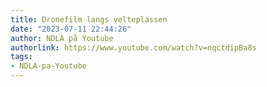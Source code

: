 ```yaml
---
title: Dronefilm langs velteplassen
date: "2023-07-11 22:44:26"
author: NDLA på Youtube
authorlink: https://www.youtube.com/watch?v=nqctdipBa8s
tags:
- NDLA-pa-Youtube
---
```

